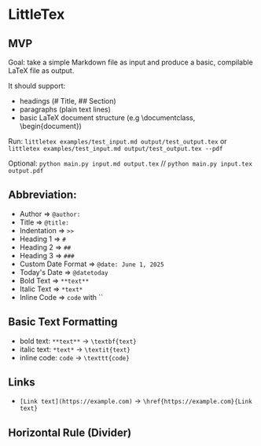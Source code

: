 # LittleTex

## MVP

Goal: take a simple Markdown file as input and produce a basic, compilable LaTeX file as output.

It should support:
- headings (# Title, ## Section)
- paragraphs (plain text lines)
- basic LaTeX document structure (e.g \documentclass, \begin{document})

Run: `littletex examples/test_input.md output/test_output.tex` or `littletex examples/test_input.md output/test_output.tex --pdf`

Optional: `python main.py input.md output.tex` // `python main.py input.tex output.pdf`

## Abbreviation:

- Author => `@author:`
- Title => `@title:`
- Indentation => `>>`
- Heading 1 => `#`
- Heading 2 => `##`
- Heading 3 => `###`
- Custom Date Format => `@date: June 1, 2025`
- Today's Date => `@datetoday`
- Bold Text => `**text**`
- Italic Text => `*text*`
- Inline Code => `code` with ``
  
## Basic Text Formatting
- bold text: `**text**` -> `\textbf{text}`
- italic text: `*text*` -> `\textit{text}`
- inline code: `code` -> `\texttt{code}`

## Links
- `[Link text](https://example.com)` → `\href{https://example.com}{Link text}`

## Horizontal Rule (Divider)